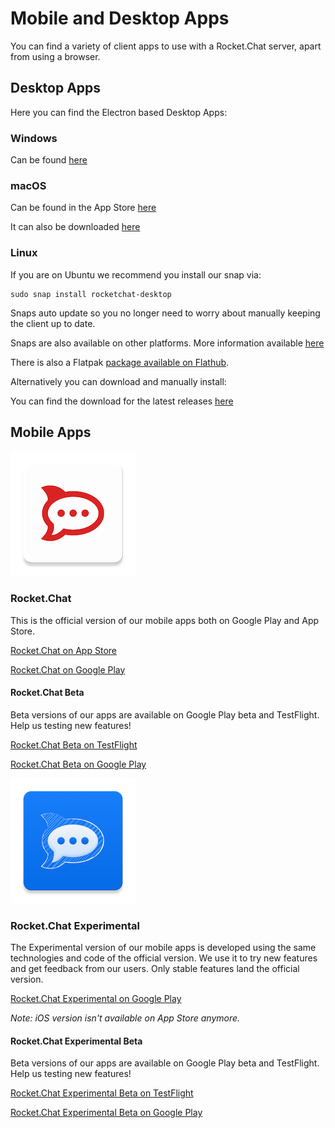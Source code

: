 # Mobile and Desktop Apps

You can find a variety of client apps to use with a Rocket.Chat server, apart from using a browser.

## Desktop Apps

Here you can find the Electron based Desktop Apps:

### Windows

Can be found [here](https://rocket.chat/install)

### macOS

Can be found in the App Store [here](https://itunes.apple.com/app/rocket.chat/id1086818840)

It can also be downloaded [here](https://github.com/RocketChat/Rocket.Chat.Electron)

### Linux

If you are on Ubuntu we recommend you install our snap via:

```text
sudo snap install rocketchat-desktop
```

Snaps auto update so you no longer need to worry about manually keeping the client up to date.

Snaps are also available on other platforms. More information available [here](https://snapcraft.io/docs/core/install)

There is also a Flatpak [package available on Flathub](https://flathub.org/apps/details/chat.rocket.RocketChat).

Alternatively you can download and manually install:

You can find the download for the latest releases [here](https://github.com/RocketChat/Rocket.Chat.Electron/releases)

## Mobile Apps

![](../.gitbook/assets/ic_launcher-web%20%281%29.png)

### Rocket.Chat

This is the official version of our mobile apps both on Google Play and App Store.

[Rocket.Chat on App Store](https://apps.apple.com/us/app/rocket-chat/id1148741252)

[Rocket.Chat on Google Play](https://play.google.com/store/apps/details?id=chat.rocket.android)

#### Rocket.Chat Beta

Beta versions of our apps are available on Google Play beta and TestFlight. Help us testing new features!

[Rocket.Chat Beta on TestFlight](https://testflight.apple.com/join/3gcYeoMr)

[Rocket.Chat Beta on Google Play](https://play.google.com/store/apps/details?id=chat.rocket.android)

![](../.gitbook/assets/ic_launcher-web.png)

### Rocket.Chat Experimental

The Experimental version of our mobile apps is developed using the same technologies and code of the official version. We use it to try new features and get feedback from our users. Only stable features land the official version.

[Rocket.Chat Experimental on Google Play](https://play.google.com/store/apps/details?id=chat.rocket.reactnative)

_Note: iOS version isn't available on App Store anymore._

#### Rocket.Chat Experimental Beta

Beta versions of our apps are available on Google Play beta and TestFlight. Help us testing new features!

[Rocket.Chat Experimental Beta on TestFlight](https://testflight.apple.com/join/7I3dLCNT)

[Rocket.Chat Experimental Beta on Google Play](https://play.google.com/store/apps/details?id=chat.rocket.reactnative)

